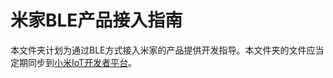 # 米家BLE产品接入指南

本文件夹计划为通过BLE方式接入米家的产品提供开发指导。本文件夹的文件应当定期同步到[小米IoT开发者平台](https://iot.mi.com/new/index.html)。
